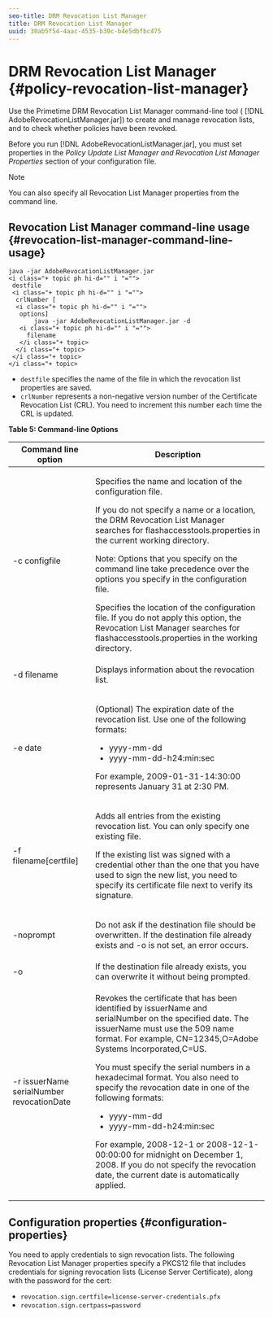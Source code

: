 ```yaml
---
seo-title: DRM Revocation List Manager
title: DRM Revocation List Manager
uuid: 30ab5f54-4aac-4535-b30c-b4e5dbfbc475
---
```


# DRM Revocation List Manager {#policy-revocation-list-manager}

Use the Primetime DRM Revocation List Manager command-line tool ( [!DNL AdobeRevocationListManager.jar]) to create and manage revocation lists, and to check whether policies have been revoked.

Before you run [!DNL AdobeRevocationListManager.jar], you must set properties in the *Policy Update List Manager and Revocation List Manager Properties* section of your configuration file. 

>[!NOTE]
>
>You can also specify all Revocation List Manager properties from the command line.

## Revocation List Manager command-line usage {#revocation-list-manager-command-line-usage}

```
java -jar AdobeRevocationListManager.jar 
<i class="+ topic ph hi-d="" i "="">
 destfile 
 <i class="+ topic ph hi-d="" i "="">
  crlNumber [
  <i class="+ topic ph hi-d="" i "="">
   options] 
       java -jar AdobeRevocationListManager.jar -d 
   <i class="+ topic ph hi-d="" i "="">
     filename
   </i class="+ topic>
  </i class="+ topic>
 </i class="+ topic>
</i class="+ topic>
```

* `destfile` specifies the name of the file in which the revocation list properties are saved. 
* `crlNumber` represents a non-negative version number of the Certificate Revocation List (CRL). You need to increment this number each time the CRL is updated.

**Table 5: Command-line Options**

<table frame="all" colsep="1" rowsep="1" class="+ topic/table adobe-d/table " id="table_a3y_wqy_n4">  
 <thead class="- topic/thead "> 
  <tr rowsep="1" class="- topic/row "> 
   <th colname="1" class="- topic/entry entry"> Command line option </th> 
   <th colname="2" class="- topic/entry entry"> Description </th> 
  </tr> 
 </thead>
 <tbody class="- topic/tbody "> 
  <tr rowsep="1" class="- topic/row "> 
   <td colname="1" class="- topic/entry "><span class="+ topic/ph pr-d/codeph codeph">-c configfile</span> </td> 
   <td colname="2" class="- topic/entry "><p class="- topic/p ">Specifies the name and location of the configuration file. </p><p class="- topic/p ">If you do not specify a name or a location, the DRM Revocation List Manager searches for <span class="filepath"> flashaccesstools.properties</span> in the current working directory. </p><p>Note:  Options that you specify on the command line take precedence over the options you specify in the configuration file. </p>Specifies the location of the configuration file. If you do not apply this option, the Revocation List Manager searches for <span class="filepath"> flashaccesstools.properties</span> in the working directory. </td> 
  </tr> 
  <tr rowsep="1" class="- topic/row "> 
   <td colname="1" class="- topic/entry "><span class="+ topic/ph pr-d/codeph codeph">-d filename</span> </td> 
   <td colname="2" class="- topic/entry "> <p class="- topic/p ">Displays information about the revocation list. </p> </td> 
  </tr> 
  <tr rowsep="1" class="- topic/row "> 
   <td colname="1" class="- topic/entry "><span class="+ topic/ph pr-d/codeph codeph">-e date</span> </td> 
   <td colname="2" class="- topic/entry "> <p class="- topic/p ">(Optional) The expiration date of the revocation list. Use one of the following formats: 
     <ul id="ul_2C89F8183C3647C593CB67576D9DED07"> 
      <li id="li_A866F6CBCB464193A119A6609C8F3B2A"><span class="+ topic/ph pr-d/codeph codeph">yyyy-mm-dd</span> </li> 
      <li id="li_B5F9F6C995E64464838DDE447848F707"><span class="+ topic/ph pr-d/codeph codeph">yyyy-mm-dd-h24:min:sec</span> </li> 
     </ul>For example, 2009-01-31-14:30:00 represents January 31 at 2:30 PM. </p> </td> 
  </tr> 
  <tr rowsep="1" class="- topic/row "> 
   <td colname="1" class="- topic/entry "><span class="codeph">-f filename[certfile]</span> </td> 
   <td colname="2" class="- topic/entry "> <p>Adds all entries from the existing revocation list. You can only specify one existing file. </p> <p class="- topic/p ">If the existing list was signed with a credential other than the one that you have used to sign the new list, you need to specify its certificate file next to verify its signature. </p> </td> 
  </tr> 
  <tr rowsep="1" class="- topic/row "> 
   <td colname="1" class="- topic/entry "><span class="codeph"> -noprompt</span> </td> 
   <td colname="2" class="- topic/entry "> <p class="- topic/p ">Do not ask if the destination file should be overwritten. If the destination file already exists and <span class="codeph"> -o</span> is not set, an error occurs. </p> </td> 
  </tr> 
  <tr rowsep="1" class="- topic/row "> 
   <td colname="1" class="- topic/entry "><span class="codeph"> -o</span> </td> 
   <td colname="2" class="- topic/entry "> If the destination file already exists, you can overwrite it without being prompted. </td> 
  </tr> 
  <tr rowsep="0" class="- topic/row "> 
   <td colname="1" class="- topic/entry "><span class="codeph">-r issuerName serialNumber revocationDate</span> </td> 
   <td colname="2" class="- topic/entry "> <p class="- topic/p ">Revokes the certificate that has been identified by <span class="codeph"> issuerName</span> and <span class="codeph"> serialNumber</span> on the specified date. The <span class="codeph"> issuerName</span> must use the 509 name format. For example, <span class="codeph"> CN=12345,O=Adobe Systems Incorporated,C=US</span>. </p> <p>You must specify the serial numbers in a hexadecimal format. You also need to specify the revocation date in one of the following formats: 
     <ul id="ul_1524FBC6818248F3A2B271243E649400"> 
      <li id="li_BC618EA2332D42A59B1B5434CAFFD2AF"><span class="+ topic/ph pr-d/codeph codeph">yyyy-mm-dd</span> </li> 
      <li id="li_97F77810D20C4CF2944EFCFF5DFAE467"><span class="+ topic/ph pr-d/codeph codeph">yyyy-mm-dd-h24:min:sec</span> </li> 
     </ul>For example, 2008-12-1 or 2008-12-1-00:00:00 for midnight on December 1, 2008. If you do not specify the revocation date, the current date is automatically applied. </p> </td> 
  </tr> 
 </tbody> 
</table>

## Configuration properties {#configuration-properties}

You need to apply credentials to sign revocation lists. The following Revocation List Manager properties specify a PKCS12 file that includes credentials for signing revocation lists (License Server Certificate), along with the password for the cert:

* `revocation.sign.certfile=license-server-credentials.pfx` 
* `revocation.sign.certpass=password`